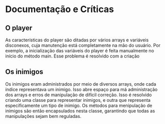 # Documentação e Críticas

## O player

As características do player são ditadas por vários arrays e variáveis disconexos, cuja manutenção está completamente na mão do usuário. Por exemplo, a inicialização das variáveis do player é feita manualmente no início do método main. Esse problema é resolvido com a criação 


## Os inimigos

Os inimigos eram administrados por meio de diversos arrays, onde cada índice representava um inimigo. Isso abre espaço para má administração dos arrays e erros de manipulação de difícil correção. 
Isso é resolvido criando uma classe para representar inimigos, e outra que representa especificamente um tipo de inimigo. Os métodos para menipulação de inimigos são então encapsulados nesta classe, garantindo que todas as manipulações sejam bem reguladas.